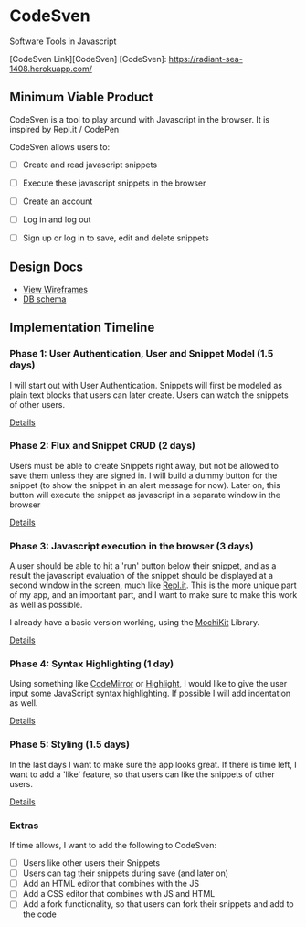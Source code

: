# CodeSven
Software Tools in Javascript

[CodeSven Link][CodeSven]
[CodeSven]: https://radiant-sea-1408.herokuapp.com/

## Minimum Viable Product

CodeSven is a tool to play around with Javascript in the browser. It is inspired by  Repl.it / CodePen

CodeSven allows users to:

- [ ] Create and read javascript snippets
- [ ] Execute these javascript snippets in the browser
- [ ] Create an account
- [ ] Log in and log out
- [ ] Sign up or log in to save, edit and delete snippets


## Design Docs
* [View Wireframes][view]
* [DB schema][schema]

[view]: ./docs/views.md
[schema]: ./docs/schema.md

## Implementation Timeline

### Phase 1: User Authentication, User and Snippet Model (1.5 days)

I will start out with User Authentication. Snippets will first be modeled as plain text blocks that users can later create. Users can watch the snippets of other users.

[Details][phase-one]

### Phase 2: Flux and Snippet CRUD (2 days)

Users must be able to create Snippets right away, but not be allowed to save them unless they are signed in. I will build a dummy button for the snippet (to show the snippet in an alert message for now). Later on, this button will execute the snippet as javascript in a separate window in the browser

[Details][phase-two]

### Phase 3: Javascript execution in the browser (3 days)

A user should be able to hit a 'run' button below their snippet, and as a result the javascript evaluation of the snippet should be displayed at a second window in the screen, much like [Repl.it][replit].
This is the more unique part of my app, and an important part, and I want to make sure to make this work as well as possible.

I already have a basic version working, using the [MochiKit][mochikit] Library.

[Details][phase-three]

[replit]: https://repl.it/languages/javascript
[mochikit]: https://mochi.github.io/mochikit/

### Phase 4: Syntax Highlighting (1 day)

Using something like [CodeMirror][codemirror] or [Highlight][highlight], I would like to give the user input some JavaScript syntax highlighting. If possible I will add indentation as well.

[Details][phase-four]

[codemirror]: https://codemirror.net/
[highlight]: https://highlightjs.org/

### Phase 5: Styling (1.5 days)

In the last days I want to make sure the app looks great. If there is time left, I want to add a 'like' feature, so that users can like the snippets of other users.

[Details][phase-five]

### Extras

If time allows, I want to add the following to CodeSven:

- [ ] Users like other users their Snippets
- [ ] Users can tag their snippets during save (and later on)
- [ ] Add an HTML editor that combines with the JS
- [ ] Add a CSS editor that combines with JS and HTML
- [ ] Add a fork functionality, so that users can fork their snippets and add to the code

[phase-one]: ./docs/phases/phase1.md
[phase-two]: ./docs/phases/phase2.md
[phase-three]: ./docs/phases/phase3.md
[phase-four]: ./docs/phases/phase4.md
[phase-five]: ./docs/phases/phase5.md
